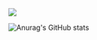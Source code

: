 <img src="https://capsule-render.vercel.app/api?type=venom&color=0:74ebd5,100:acb6e5&height=300&section=header&text=bijou%20melody&fontSize=50&fontColor=04B4AE&animation=twinkling" />

![Anurag's GitHub stats](https://github-readme-stats.vercel.app/api?username=HwaJIn9718&show_icons=false&theme=vue)
